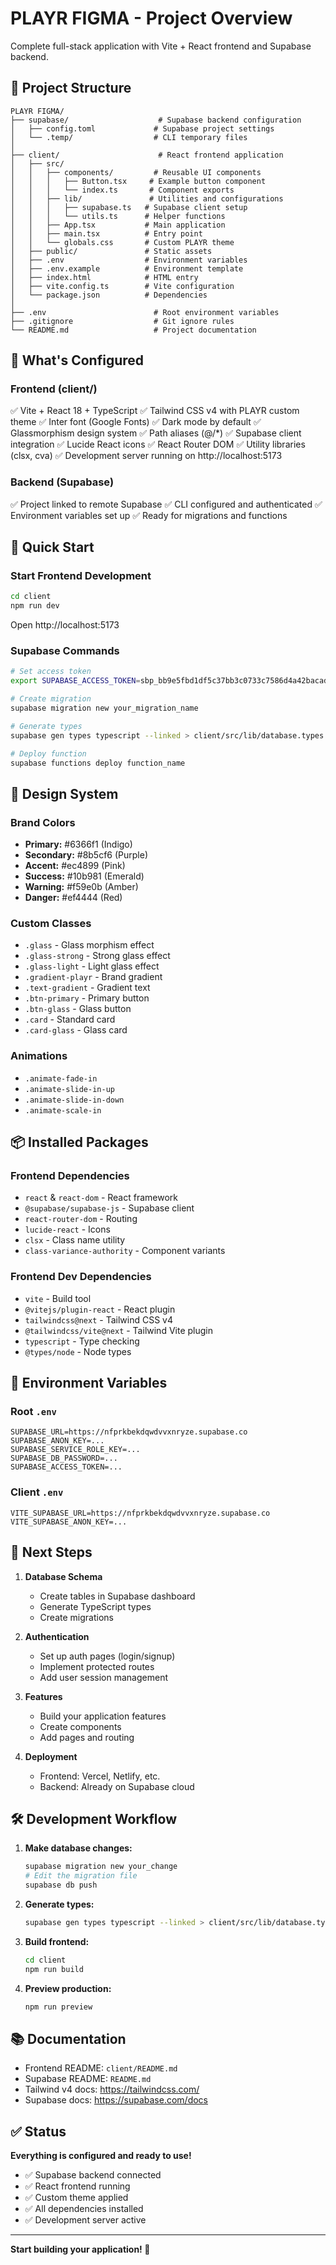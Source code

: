 # PLAYR FIGMA - Project Overview

Complete full-stack application with Vite + React frontend and Supabase backend.

## 📂 Project Structure

```
PLAYR FIGMA/
├── supabase/                    # Supabase backend configuration
│   ├── config.toml             # Supabase project settings
│   └── .temp/                  # CLI temporary files
│
├── client/                      # React frontend application
│   ├── src/
│   │   ├── components/         # Reusable UI components
│   │   │   ├── Button.tsx     # Example button component
│   │   │   └── index.ts       # Component exports
│   │   ├── lib/               # Utilities and configurations
│   │   │   ├── supabase.ts   # Supabase client setup
│   │   │   └── utils.ts      # Helper functions
│   │   ├── App.tsx           # Main application
│   │   ├── main.tsx          # Entry point
│   │   └── globals.css       # Custom PLAYR theme
│   ├── public/               # Static assets
│   ├── .env                  # Environment variables
│   ├── .env.example          # Environment template
│   ├── index.html            # HTML entry
│   ├── vite.config.ts        # Vite configuration
│   └── package.json          # Dependencies
│
├── .env                        # Root environment variables
├── .gitignore                  # Git ignore rules
└── README.md                   # Project documentation
```

## 🎯 What's Configured

### Frontend (client/)
✅ Vite + React 18 + TypeScript
✅ Tailwind CSS v4 with PLAYR custom theme
✅ Inter font (Google Fonts)
✅ Dark mode by default
✅ Glassmorphism design system
✅ Path aliases (@/*)
✅ Supabase client integration
✅ Lucide React icons
✅ React Router DOM
✅ Utility libraries (clsx, cva)
✅ Development server running on http://localhost:5173

### Backend (Supabase)
✅ Project linked to remote Supabase
✅ CLI configured and authenticated
✅ Environment variables set up
✅ Ready for migrations and functions

## 🚀 Quick Start

### Start Frontend Development
```bash
cd client
npm run dev
```
Open http://localhost:5173

### Supabase Commands
```bash
# Set access token
export SUPABASE_ACCESS_TOKEN=sbp_bb9e5fbd1df5c37bb3c0733c7586d4a42bacade2

# Create migration
supabase migration new your_migration_name

# Generate types
supabase gen types typescript --linked > client/src/lib/database.types.ts

# Deploy function
supabase functions deploy function_name
```

## 🎨 Design System

### Brand Colors
- **Primary:** #6366f1 (Indigo)
- **Secondary:** #8b5cf6 (Purple)
- **Accent:** #ec4899 (Pink)
- **Success:** #10b981 (Emerald)
- **Warning:** #f59e0b (Amber)
- **Danger:** #ef4444 (Red)

### Custom Classes
- `.glass` - Glass morphism effect
- `.glass-strong` - Strong glass effect
- `.glass-light` - Light glass effect
- `.gradient-playr` - Brand gradient
- `.text-gradient` - Gradient text
- `.btn-primary` - Primary button
- `.btn-glass` - Glass button
- `.card` - Standard card
- `.card-glass` - Glass card

### Animations
- `.animate-fade-in`
- `.animate-slide-in-up`
- `.animate-slide-in-down`
- `.animate-scale-in`

## 📦 Installed Packages

### Frontend Dependencies
- `react` & `react-dom` - React framework
- `@supabase/supabase-js` - Supabase client
- `react-router-dom` - Routing
- `lucide-react` - Icons
- `clsx` - Class name utility
- `class-variance-authority` - Component variants

### Frontend Dev Dependencies
- `vite` - Build tool
- `@vitejs/plugin-react` - React plugin
- `tailwindcss@next` - Tailwind CSS v4
- `@tailwindcss/vite@next` - Tailwind Vite plugin
- `typescript` - Type checking
- `@types/node` - Node types

## 🔐 Environment Variables

### Root `.env`
```env
SUPABASE_URL=https://nfprkbekdqwdvvxnryze.supabase.co
SUPABASE_ANON_KEY=...
SUPABASE_SERVICE_ROLE_KEY=...
SUPABASE_DB_PASSWORD=...
SUPABASE_ACCESS_TOKEN=...
```

### Client `.env`
```env
VITE_SUPABASE_URL=https://nfprkbekdqwdvvxnryze.supabase.co
VITE_SUPABASE_ANON_KEY=...
```

## 📝 Next Steps

1. **Database Schema**
   - Create tables in Supabase dashboard
   - Generate TypeScript types
   - Create migrations

2. **Authentication**
   - Set up auth pages (login/signup)
   - Implement protected routes
   - Add user session management

3. **Features**
   - Build your application features
   - Create components
   - Add pages and routing

4. **Deployment**
   - Frontend: Vercel, Netlify, etc.
   - Backend: Already on Supabase cloud

## 🛠️ Development Workflow

1. **Make database changes:**
   ```bash
   supabase migration new your_change
   # Edit the migration file
   supabase db push
   ```

2. **Generate types:**
   ```bash
   supabase gen types typescript --linked > client/src/lib/database.types.ts
   ```

3. **Build frontend:**
   ```bash
   cd client
   npm run build
   ```

4. **Preview production:**
   ```bash
   npm run preview
   ```

## 📚 Documentation

- Frontend README: `client/README.md`
- Supabase README: `README.md`
- Tailwind v4 docs: https://tailwindcss.com/
- Supabase docs: https://supabase.com/docs

## ✅ Status

**Everything is configured and ready to use!**

- ✅ Supabase backend connected
- ✅ React frontend running
- ✅ Custom theme applied
- ✅ All dependencies installed
- ✅ Development server active

---

**Start building your application! 🚀**
